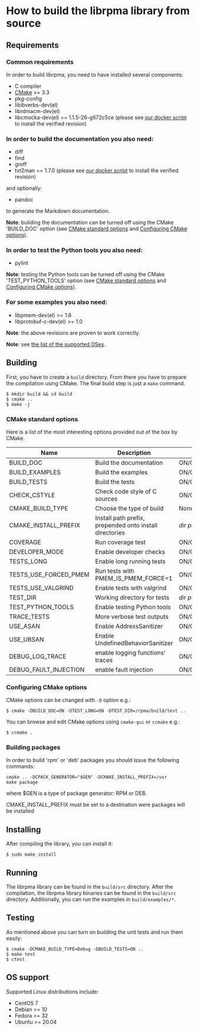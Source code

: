 # How to build the librpma library from source

## Requirements

### Common requirements

In order to build librpma, you need to have installed several components:

- C compiler
- [CMake](http://www.cmake.org) >= 3.3
- pkg-config
- libibverbs-dev(el)
- librdmacm-dev(el)
- libcmocka-dev(el) == 1.1.5-26-g672c5ce (please see [our docker script](./utils/docker/images/install-cmocka.sh) to install the verified revision)

### In order to build the documentation you also need:

- diff
- find
- groff
- txt2man == 1.7.0 (please see [our docker script](./utils/docker/images/install-txt2man.sh) to install the verified revision)

and optionally:

- pandoc

to generate the Markdown documentation.

**Note**: building the documentation can be turned off using the CMake 'BUILD_DOC' option
(see [CMake standard options](INSTALL.md#cmake-standard-options) and
[Configuring CMake options](INSTALL.md#configuring-cmake-options)).

### In order to test the Python tools you also need:

- pylint

**Note**: testing the Python tools can be turned off using the CMake 'TEST_PYTHON_TOOLS' option
(see [CMake standard options](INSTALL.md#cmake-standard-options) and
[Configuring CMake options](INSTALL.md#configuring-cmake-options)).

### For some examples you also need:

- libpmem-dev(el) >= 1.6
- libprotobuf-c-dev(el) >= 1.0

**Note**: the above revisions are proven to work correctly.

**Note**: see [the list of the supported OSes](INSTALL.md#os-support).

## Building

First, you have to create a `build` directory.
From there you have to prepare the compilation using CMake.
The final build step is just a `make` command.

```shell
$ mkdir build && cd build
$ cmake ..
$ make -j
```

### CMake standard options

Here is a list of the most interesting options
provided out of the box by CMake.

| Name | Description | Values | Default |
| - | - | - | - |
| BUILD_DOC | Build the documentation | ON/OFF | ON |
| BUILD_EXAMPLES | Build the examples | ON/OFF | ON |
| BUILD_TESTS | Build the tests | ON/OFF | ON |
| CHECK_CSTYLE | Check code style of C sources | ON/OFF | OFF |
| CMAKE_BUILD_TYPE | Choose the type of build | None/Debug/Release/RelWithDebInfo | Debug |
| CMAKE_INSTALL_PREFIX | Install path prefix, prepended onto install directories | *dir path* | /usr/local |
| COVERAGE | Run coverage test | ON/OFF | OFF |
| DEVELOPER_MODE | Enable developer checks | ON/OFF | OFF |
| TESTS_LONG | Enable long running tests | ON/OFF | OFF |
| TESTS_USE_FORCED_PMEM | Run tests with PMEM_IS_PMEM_FORCE=1 | ON/OFF | OFF |
| TESTS_USE_VALGRIND | Enable tests with valgrind | ON/OFF | ON |
| TEST_DIR | Working directory for tests | *dir path* | ./build/test |
| TEST_PYTHON_TOOLS | Enable testing Python tools | ON/OFF | ON |
| TRACE_TESTS | More verbose test outputs | ON/OFF | OFF |
| USE_ASAN | Enable AddressSanitizer | ON/OFF | OFF |
| USE_UBSAN | Enable UndefinedBehaviorSanitizer | ON/OFF | OFF |
| DEBUG_LOG_TRACE | enable logging functions' traces | ON/OFF | OFF |
| DEBUG_FAULT_INJECTION | enable fault injection | ON/OFF | OFF |

### Configuring CMake options

CMake options can be changed with `-D` option e.g.:

```shell
$ cmake -DBUILD_DOC=ON -DTEST_LONG=ON -DTEST_DIR=/rpma/build/test ..
```

You can browse and edit CMake options using `cmake-gui` or `ccmake` e.g.:

```shell
$ ccmake .
```

### Building packages

In order to build 'rpm' or 'deb' packages you should issue the following commands:

```shell
cmake .. -DCPACK_GENERATOR="$GEN" -DCMAKE_INSTALL_PREFIX=/usr
make package
```

where $GEN is a type of package generator: RPM or DEB.

CMAKE_INSTALL_PREFIX must be set to a destination were packages will be installed

## Installing

After compiling the library, you can install it:

```shell
$ sudo make install
```

## Running

The librpma library can be found in the `build/src` directory.
After the compilation, the librpma library binaries can be found in the `build/src` directory.
Additionally, you can run the examples in `build/examples/*`.

## Testing

As mentioned above you can turn on building the unit tests and run them easily:

```shell
$ cmake -DCMAKE_BUILD_TYPE=Debug -DBUILD_TESTS=ON ..
$ make test
$ ctest
```

## OS support

Supported Linux distributions include:

- CentOS 7
- Debian >= 10
- Fedora >= 32
- Ubuntu >= 20.04
